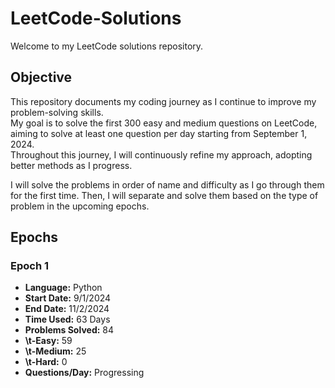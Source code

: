# LeetCode-Solutions
Welcome to my LeetCode solutions repository.

## Objective
This repository documents my coding journey as I continue to improve my problem-solving skills.  
My goal is to solve the first 300 easy and medium questions on LeetCode, aiming to solve at least one question per day starting from September 1, 2024.  
Throughout this journey, I will continuously refine my approach, adopting better methods as I progress.  

I will solve the problems in order of name and difficulty as I go through them for the first time. Then, I will separate and solve them based on the type of problem in the upcoming epochs.

## Epochs
### Epoch 1
- **Language:**         Python
- **Start Date:**       9/1/2024
- **End Date:**         11/2/2024   
- **Time Used:**        63 Days
- **Problems Solved:**  84
- **\t-Easy:**  59
- **\t-Medium:**  25
- **\t-Hard:**  0
- **Questions/Day:**    Progressing
